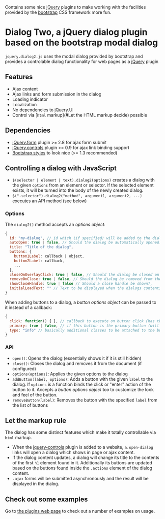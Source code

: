 Contains some nice [jQuery](http://jquery.com) plugins to make working with the facilities provided by the 
[bootstrap](http://twitter.github.com/bootstrap) CSS framework more fun.

# Dialog Two, a jQuery dialog plugin based on the bootstrap modal dialog

`jquery.dialog2.js` uses the modal dialog provided by bootstrap and provides a controlable dialog functionality for web pages as a [jQuery](http://jquery.com) plugin. 

## Features

* Ajax content
* Ajax links and form submission in the dialog
* Loading indicator
* Localization
* No dependencies to jQuery.UI
* Control via [`html` markup](#Let the HTML markup decide) possible

## Dependencies

* [jQuery.form](http://jquery.malsup.com/form/) plugin >= 2.8 for ajax form submit 
* [jQuery.controls](https://github.com/Nikku/jquery-controls) plugin  >= 0.9 for ajax link binding support
* [Bootstrap styles](http://twitter.github.com/bootstrap) to look nice (>= 1.3 recommended)

## Controlling a dialog with JavaScript

* `$(selector | element | text).dialog2(options)` creates a dialog with the given `options` from an element or selector. If the selected element exists, it will be turned into the body of the newly created dialog.
* `$(".selector").dialog2("method", argument1, argument2, ...)` executes an API method (see below)

### Options

The `dialog2()` method accepts an *options object*:

```javascript
{
  id: "my-dialog", // id which (if specified) will be added to the dialog to make it accessible later 
  autoOpen: true | false, // Should the dialog be automatically opened?
  title: "Title of the dialog", 
  buttons: {
    button1Label: callback | object, 
    button2Label: callback, 
    ...
  }, 
  closeOnOverlayClick: true | false, // Should the dialog be closed on overlay click?
  removeOnClose: true | false, // Should the dialog be removed from the document when it is closed?
  showCloseHandle: true | false // Should a close handle be shown?, 
  initialLoadText: "" // Text to be displayed when the dialogs contents are loaded
}
```

When adding buttons to a dialog, a *button options object* can be passed to it instead of a callback:

```javascript
{
  click: function() { }, // callback to execute on button click (has this bound to the dialog)
  primary: true | false, // if this button is the primary button (will be styled accordingly)
  type: "info" // basically additional classes to be attached to the button
}
```

### API

* `open()`: Opens the dialog (essentially shows it if it is still hidden)
* `close()`: Closes the dialog and removes it from the document (if configured)
* `options(options)`: Applies the given options to the dialog
* `addButton(label, options)`: Adds a button with the given `label` to the dialog. If `options` is a function binds the click or "enter" action of the button to it. Accepts a *button options object* too to customize the look and feel of the button.
* `removeButton(label)`: Removes the button with the specified `label` from the list of buttons

## Let the markup rule

The dialog has some distinct features which make it totally controllable via `html` markup. 

* When the [jquery-controls](https://github.com/Nikku/jquery-controls) plugin is added to a website, `a.open-dialog` links will open a dialog which shows in page or ajax content.
* If the dialog content updates, a dialog will change its title to the contents of the first `h1` element found in it. Additionally its buttons are updated based on the buttons found inside the `.actions` element of the dialog content. 
* `.ajax` forms will be submitted asynchronously and the result will be displayed in the dialog.

## Check out some examples

Go to [the plugins web page](http://nikku.github.com/jquery-bootstrap-scripting/) to check out a number of examples on usage.
